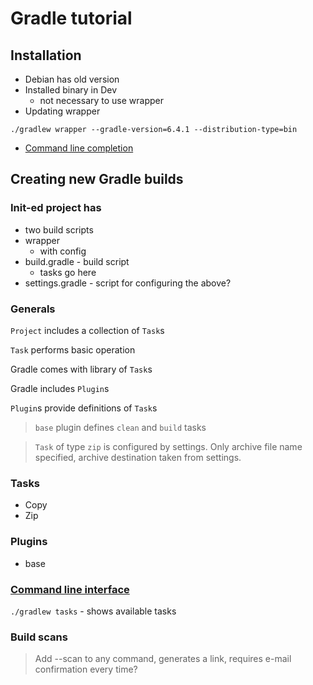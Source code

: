 # Gradle tutorial

## Installation
* Debian has old version
* Installed binary in Dev
    * not necessary to use wrapper
* Updating wrapper 

`./gradlew wrapper --gradle-version=6.4.1 --distribution-type=bin`

* [Command line completion](https://github.com/gradle/gradle-completion)

## Creating new Gradle builds

### Init-ed project has
* two build scripts
* wrapper
    * with config
* build.gradle - build script
    * tasks go here
* settings.gradle - script for configuring the above?

### Generals

`Project` includes a collection of `Task`s

`Task` performs basic operation 

Gradle comes with library of `Task`s

Gradle includes `Plugin`s

`Plugin`s provide definitions of `Task`s

> `base` plugin defines `clean` and `build` tasks

> `Task` of type `zip` is configured by settings. Only archive file name specified, archive destination  taken from settings.


### Tasks

* Copy
* Zip

### Plugins

* base

### [Command line interface](https://docs.gradle.org/4.10.3/userguide/command_line_interface.html)

`./gradlew tasks` - shows available tasks

### Build scans

> Add --scan to any command, generates a link, requires e-mail confirmation every time?
